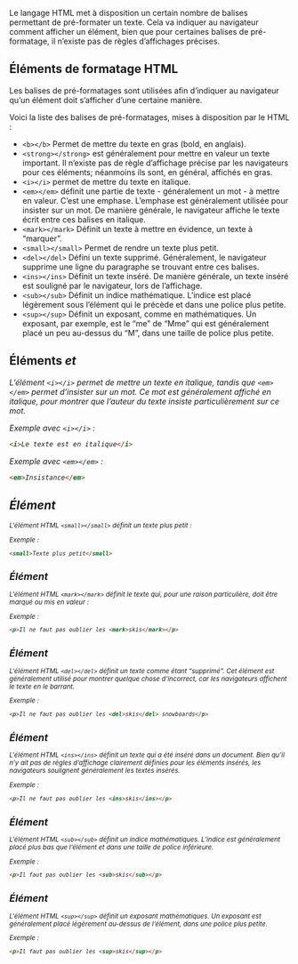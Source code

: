 Le langage HTML met à disposition un certain nombre de balises permettant de pré-formater un texte. Cela va indiquer au navigateur comment afficher un élément, bien que pour certaines balises de pré-formatage, il n’existe pas de règles d’affichages précises. 

## Éléments de formatage HTML

Les balises de pré-formatages sont utilisées afin d’indiquer au navigateur qu’un élément doit s’afficher d’une certaine manière. 

Voici la liste des balises de pré-formatages, mises à disposition par le HTML :

- ```<b></b>``` Permet de mettre du texte en gras (bold, en anglais).
- ```<strong></strong>``` est généralement pour mettre en valeur un texte important. Il n’existe pas de règle d’affichage précise par les navigateurs pour ces éléments; néanmoins ils sont, en général, affichés en gras. 
- ```<i></i>``` permet de mettre du texte en italique.
- ```<em></em>``` définit une partie de texte - généralement un mot - à mettre en valeur. C’est une emphase. L’emphase est généralement utilisée pour insister sur un mot. De manière générale, le navigateur affiche le texte écrit entre ces balises en italique.
- ```<mark></mark>``` Définit un texte à mettre en évidence, un texte à “marquer”.
- ```<small></small>``` Permet de rendre un texte plus petit.
- ```<del></del>``` Défini un texte supprimé. Généralement, le navigateur supprime une ligne du paragraphe se trouvant entre ces balises.
- ```<ins></ins>``` Définit un texte inséré. De manière générale, un texte inséré est souligné par le navigateur, lors de l’affichage.
- ```<sub></sub>``` Définit un indice mathématique. L’indice est placé légèrement sous l’élément qui le précède et dans une police plus petite.
- ```<sup></sup>``` Définit un exposant, comme en mathématiques. Un exposant, par exemple, est le “me” de “Mme” qui est généralement placé un peu au-dessus du “M”, dans une taille de police plus petite.

## Éléments <i> et <em>

L’élément ```<i></i>``` permet de mettre un texte en italique, tandis que ```<em></em>``` permet d’insister sur un mot. Ce mot est généralement affiché en italique, pour montrer que l’auteur du texte insiste particulièrement sur ce mot.

Exemple avec ```<i></i>``` :

``` html
<i>Le texte est en italique</i>
```

Exemple avec ```<em></em>``` :

``` html
<em>Insistance</em>
```

## Élément <small>

L'élément HTML ```<small></small>``` définit un texte plus petit :

Exemple :

``` html
<small>Texte plus petit</small>
```

## Élément <mark>

L'élément HTML ```<mark></mark>``` définit le texte qui, pour une raison particulière, doit être marqué ou mis en valeur :

Exemple :

``` html
<p>Il ne faut pas oublier les <mark>skis</mark></p>
```

## Élément <del>

L'élément HTML ```<del></del>``` définit un texte comme étant “supprimé”. Cet élément est généralement utilisé pour montrer quelque chose d’incorrect, car les navigateurs affichent le texte en le barrant. 

Exemple :

``` html
<p>Il ne faut pas oublier les <del>skis</del> snowboards</p>
```

## Élément <ins>

L'élément HTML ```<ins></ins>``` définit un texte qui a été inséré dans un document. Bien qu’il n’y ait pas de règles d’affichage clairement définies pour les éléments insérés, les navigateurs soulignent généralement les textes insérés. 

Exemple :

``` html
<p>Il ne faut pas oublier les <ins>skis</ins></p>
```

## Élément <sub>

L'élément HTML ```<sub></sub>``` définit un indice mathématiques. L’indice est généralement placé plus bas que l’élément et dans une taille de police inférieure.

Exemple :

``` html
<p>Il faut pas oublier les <sub>skis</sub></p>
```

## Élément <sup>

L'élément HTML ```<sup></sup>``` définit un exposant mathématiques. Un exposant est généralement placé légèrement au-dessus de l’élément, dans une police plus petite. 

Exemple :

``` html
<p>Il faut pas oublier les <sup>skis</sup></p>
```